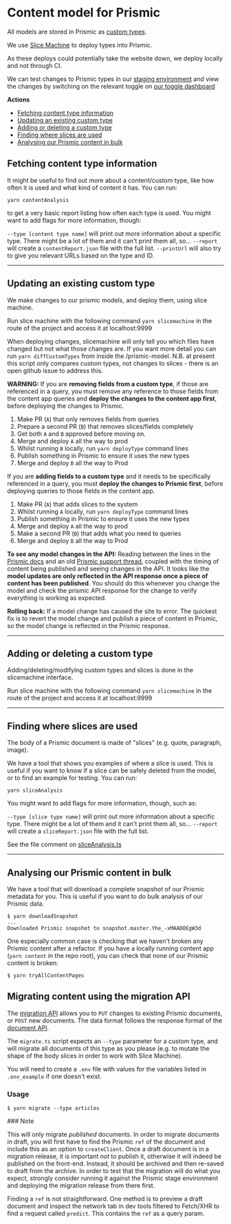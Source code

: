 # Content model for Prismic

All models are stored in Prismic as [custom types][custom-types].

We use [Slice Machine](https://prismic.io/slice-machine) to deploy types into Prismic.

As these deploys could potentially take the website down, we deploy locally and not through CI.

We can test changes to Prismic types in our [staging environment](https://prismic.io/docs/environments) and view the changes by switching on the relevant toggle on [our toggle dashboard](https://dash.wellcomecollection.org/toggles/index.html)

**Actions**

- [Fetching content type information](#fetching-content-type-information)
- [Updating an existing custom type](#updating-an-existing-custom-type)
- [Adding or deleting a custom type](#adding-or-deleting-a-custom-type)
- [Finding where slices are used](#finding-where-slices-are-used)
- [Analysing our Prismic content in bulk](#analysing-our-prismic-content-in-bulk)

## Fetching content type information

It might be useful to find out more about a content/custom type, like how often it is used and what kind of content it has. You can run:

`yarn contentAnalysis`

to get a very basic report listing how often each type is used. You might want to add flags for more information, though:

`--type [content type name]` will print out more information about a specific type. There might be a lot of them and it can't print them all, so...
`--report` will create a `contentReport.json` file with the full list.
`--printUrl` will also try to give you relevant URLs based on the type and ID.

---

## Updating an existing custom type

We make changes to our prismic models, and deploy them, using slice machine.

Run slice machine with the following command `yarn slicemachine` in the route of the project and access it at localhost:9999

When deploying changes, slicemachine will only tell you which files have changed but not what those changes are. If you want more detail you can run `yarn diffCustomTypes` from inside the /prismic-model. N.B. at present this script only compares custom types, not changes to slices - there is an open github issue to address this.

**WARNING:**
If you are **removing fields from a custom type**, if those are referenced in a query, you must remove any reference to those fields from the content app queries and **deploy the changes to the content app first**, before deploying the changes to Prismic.

1. Make PR (`A`) that only removes fields from queries
2. Prepare a second PR (`B`) that removes slices/fields completely
3. Get both `A` and `B` approved before moving on.
4. Merge and deploy `A` all the way to prod
5. Whilst running `B` locally, run `yarn deployType` command lines
6. Publish something in Prismic to ensure it uses the new types
7. Merge and deploy `B` all the way to Prod

If you are **adding fields to a custom type** and it needs to be specifically referenced in a query, you must **deploy the changes to Prismic first**, before deploying queries to those fields in the content app.

1. Make PR (`A`) that adds slices to the system
2. Whilst running `A` locally, run `yarn deployType` command lines
3. Publish something in Prismic to ensure it uses the new types
4. Merge and deploy `A` all the way to prod
5. Make a second PR (`B`) that adds what you need to queries
6. Merge and deploy `B` all the way to Prod

[custom-types]: https://prismic.io/docs/core-concepts/custom-types
[custom-types-api]: https://prismic.io/docs/technologies/custom-types-api

**To see any model changes in the API:**
Reading between the lines in the [Prismic docs](https://prismic.io/docs/core-concepts/content-modeling-with-json#recover-lost-data) and an old [Prismic support thread](https://community.prismic.io/t/deleted-field-in-custom-type-still-shows-up-in-api-response/3459/6), coupled with the timing of content being published and seeing changes in the API. It looks like the **model updates are only reflected in the API response once a piece of content has been published**. You should do this whenever you change the model and check the prismic API response for the change to verify everything is working as expected.

**Rolling back:**
If a model change has caused the site to error. The quickest fix is to revert the model change and publish a piece of content in Prismic, so the model change is reflected in the Prismic response.

---

## Adding or deleting a custom type

Adding/deleting/modifying custom types and slices is done in the slicemachine interface.

Run slice machine with the following command `yarn slicemachine` in the route of the project and access it at localhost:9999

---

## Finding where slices are used

The body of a Prismic document is made of "slices" (e.g. quote, paragraph, image).

We have a tool that shows you examples of where a slice is used.
This is useful if you want to know if a slice can be safely deleted from the model, or to find an example for testing.
You can run:

`yarn sliceAnalysis`

You might want to add flags for more information, though, such as:

`--type [slice type name]` will print out more information about a specific type. There might be a lot of them and it can't print them all, so...
`--report` will create a `sliceReport.json` file with the full list.

See the file comment on [sliceAnalysis.ts](./sliceAnalysis.ts)

---

## Analysing our Prismic content in bulk

We have a tool that will download a complete snapshot of our Prismic metadata for you.
This is useful if you want to do bulk analysis of our Prismic data.

```console
$ yarn downloadSnapshot
...
Downloaded Prismic snapshot to snapshot.master.Yhe_-xMAADOEgW3d
```

One especially common case is checking that we haven't broken any Prismic content after a refactor.
If you have a locally running content app (`yarn content` in the repo root), you can check that none of our Prismic content is broken:

```console
$ yarn tryAllContentPages
```


## Migrating content using the migration API

The [migration API](https://prismic.io/docs/migration-api-technical-reference) allows you to `PUT` changes to existing Prismic documents, or `POST` new documents. The data format follows the response format of the [document API](https://prismic.io/docs/rest-api-technical-reference).

The `migrate.ts` script expects an `--type` parameter for a custom type, and will migrate all documents of this type as you please (e.g. to mutate the shape of the body slices in order to work with Slice Machine).

You will need to create a `.env` file with values for the variables listed in `.env_example` if one doesn't exist.

### Usage

```console
$ yarn migrate --type articles
```

### Note

This will only migrate _published_ documents. In order to migrate documents in draft, you will first have to find the Prismic `ref` of the document and include this as an option to `createClient`. Once a draft document is in a migration release, it is important _not_ to publish it, otherwise it will indeed be published on the front-end. Instead, it should be archived and then re-saved to draft from the archive. In order to test that the migration will do what you expect, strongly consider running it against the Prismic stage environment and deploying the migration release from there first.

Finding a `ref` is not straightforward. One method is to preview a draft document and inspect the network tab in dev tools filtered to Fetch/XHR to find a request called `predict`. This contains the `ref` as a query param.
